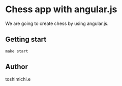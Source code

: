 Chess app with angular.js
====

We are going to create chess by using angular.js.

## Getting start

  `make start`

## Author

toshimichi.e
